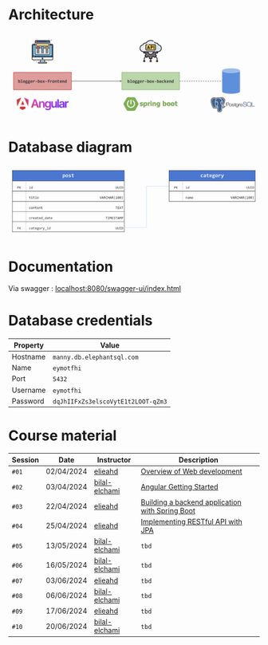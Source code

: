 # Architecture
<p align="center">
  <img src="docs/images/architecture.png">
</p>

# Database diagram
<p align="center">
  <img src="docs/images/database.png">
</p>

# Documentation 
Via swagger : [localhost:8080/swagger-ui/index.html](http://localhost:8080/swagger-ui/index.html#/)

# Database credentials
| Property | Value                              |
|----------|------------------------------------|
| Hostname | `manny.db.elephantsql.com`         |
| Name     | `eymotfhi`                         |
| Port     | `5432`                             |
| Username | `eymotfhi`                         |
| Password | `dqJhIIFxZs3elscoVytE1t2LOOT-qZm3` |

# Course material
| Session | Date       | Instructor                                        | Description                                                                                                                              |
|---------|------------|---------------------------------------------------|------------------------------------------------------------------------------------------------------------------------------------------|
| `#01`   | 02/04/2024 | [elieahd](https://github.com/elieahd)             | [Overview of Web development](https://drive.google.com/file/d/11One7fJDrS5ji3vojavXtsX70_DcqRoM/view?usp=drive_link)                     |
| `#02`   | 03/04/2024 | [bilal-elchami](https://github.com/bilal-elchami) | [Angular Getting Started](https://drive.google.com/file/d/1FzGDdODKGF6JPQkFPthgcJGCneJQdTVv/view?usp=drive_link)                         |
| `#03`   | 22/04/2024 | [elieahd](https://github.com/elieahd)             | [Building a backend application with Spring Boot](https://drive.google.com/file/d/1t2Gca1C1giOdv3LYJIkvH_a4GfcPC38L/view?usp=drive_link) |
| `#04`   | 25/04/2024 | [elieahd](https://github.com/elieahd)             | [Implementing RESTful API with JPA](https://drive.google.com/file/d/1EKiskNB5uvD7SV2sKR-QN_Ae-QTBiJ1A/view?usp=drive_link)               |
| `#05`   | 13/05/2024 | [bilal-elchami](https://github.com/bilal-elchami) | `tbd`                                                                                                                                    |
| `#06`   | 16/05/2024 | [bilal-elchami](https://github.com/bilal-elchami) | `tbd`                                                                                                                                    |
| `#07`   | 03/06/2024 | [elieahd](https://github.com/elieahd)             | `tbd`                                                                                                                                    |
| `#08`   | 06/06/2024 | [bilal-elchami](https://github.com/bilal-elchami) | `tbd`                                                                                                                                    |
| `#09`   | 17/06/2024 | [elieahd](https://github.com/elieahd)             | `tbd`                                                                                                                                    |
| `#10`   | 20/06/2024 | [bilal-elchami](https://github.com/bilal-elchami) | `tbd`                                                                                                                                    |

